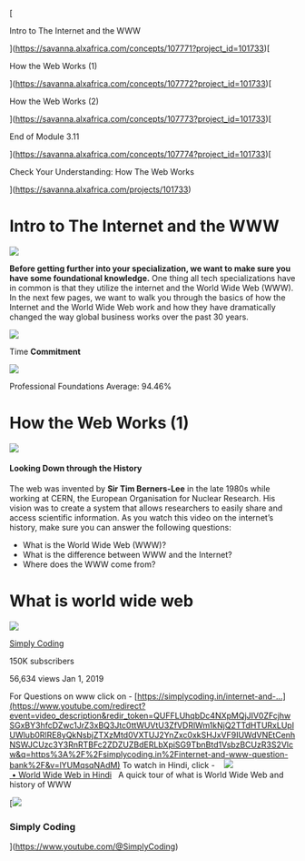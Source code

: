 [

Intro to The Internet and the WWW

](https://savanna.alxafrica.com/concepts/107771?project_id=101733)[

How the Web Works (1)

](https://savanna.alxafrica.com/concepts/107772?project_id=101733)[

How the Web Works (2)

](https://savanna.alxafrica.com/concepts/107773?project_id=101733)[

End of Module 3.11

](https://savanna.alxafrica.com/concepts/107774?project_id=101733)[

Check Your Understanding: How The Web Works

](https://savanna.alxafrica.com/projects/101733)

# Intro to The Internet and the WWW

![](https://s3.amazonaws.com/alx-intranet.hbtn.io/uploads/medias/2024/11/0b6986ddacdf1363eda14450a9452b25a094e2b9.png?X-Amz-Algorithm=AWS4-HMAC-SHA256&X-Amz-Credential=AKIARDDGGGOUSBVO6H7D%2F20251012%2Fus-east-1%2Fs3%2Faws4_request&X-Amz-Date=20251012T092803Z&X-Amz-Expires=86400&X-Amz-SignedHeaders=host&X-Amz-Signature=c68e67617e5b19db7ccab66f7a5492661cb5adcd6024dd11835f41f1d8dc0e9d)

**Before getting further into your specialization, we want to make sure you have some foundational knowledge.** One thing all tech specializations have in common is that they utilize the internet and the World Wide Web (WWW). In the next few pages, we want to walk you through the basics of how the Internet and the World Wide Web work and how they have dramatically changed the way global business works over the past 30 years.

  
![](https://s3.amazonaws.com/alx-intranet.hbtn.io/uploads/medias/2025/4/61251dd83909782dc09e3a9f9ca7253fe0dc8775.png?X-Amz-Algorithm=AWS4-HMAC-SHA256&X-Amz-Credential=AKIARDDGGGOUSBVO6H7D%2F20251012%2Fus-east-1%2Fs3%2Faws4_request&X-Amz-Date=20251012T092803Z&X-Amz-Expires=86400&X-Amz-SignedHeaders=host&X-Amz-Signature=e979d17bdc7d66c5d35094cf923696c4d59b2294d3cf182e339137c1d1949b37)

Time **Commitment**

  
![](https://s3.amazonaws.com/alx-intranet.hbtn.io/uploads/medias/2024/8/1e055ce7293c4209e71cac26e918f0d859e527d8.png?X-Amz-Algorithm=AWS4-HMAC-SHA256&X-Amz-Credential=AKIARDDGGGOUSBVO6H7D%2F20251012%2Fus-east-1%2Fs3%2Faws4_request&X-Amz-Date=20251012T092803Z&X-Amz-Expires=86400&X-Amz-SignedHeaders=host&X-Amz-Signature=5441a6a28e21fc7a2393e2a946ededafabeebe22365c888325a367a5cf7260d4)

Professional Foundations Average: 94.46%

# How the Web Works (1)

![](https://s3.amazonaws.com/alx-intranet.hbtn.io/uploads/medias/2024/7/f5865018ddac73e42bb695b3b3a22299f74abaa4.png?X-Amz-Algorithm=AWS4-HMAC-SHA256&X-Amz-Credential=AKIARDDGGGOUSBVO6H7D%2F20251012%2Fus-east-1%2Fs3%2Faws4_request&X-Amz-Date=20251012T092851Z&X-Amz-Expires=86400&X-Amz-SignedHeaders=host&X-Amz-Signature=3ab78efaab3cd45f8e4149ba7d3bab77ffcc40b22775773baef15645b45d5db9)

#### Looking Down through the History

The web was invented by **Sir Tim Berners-Lee** in the late 1980s while working at CERN, the European Organisation for Nuclear Research. His vision was to create a system that allows researchers to easily share and access scientific information. As you watch this video on the internet’s history, make sure you can answer the following questions:

- What is the World Wide Web (WWW)?
- What is the difference between WWW and the Internet?
- Where does the WWW come from?
# What is world wide web

[![](https://yt3.ggpht.com/ytc/AIdro_lV_2NcrP-VyteOAVGajjUcS6vLf_DzmxSvFbrjaoPaFw=s88-c-k-c0x00ffffff-no-rj)](https://www.youtube.com/@SimplyCoding)

[Simply Coding](https://www.youtube.com/@SimplyCoding)

150K subscribers

56,634 views Jan 1, 2019

For Questions on www click on - [https://simplycoding.in/internet-and-...](https://www.youtube.com/redirect?event=video_description&redir_token=QUFFLUhqbDc4NXpMQjJIV0ZFcjhwSGxBY3hfcDZwc1JrZ3xBQ3Jtc0ttWUVtU3ZfVDRlWm1kNjQ2TTdHTURxLUplUWlub0RlRE8yQkNsbjZTXzMtd0VXTUJ2YnZxc0xkSHJxVF9IUWdVNEtCenhNSWJCUzc3Y3RnRTBFc2ZDZUZBdERLbXpiSG9TbnBtd1VsbzBCUzR3S2Vlcw&q=https%3A%2F%2Fsimplycoding.in%2Finternet-and-www-question-bank%2F&v=lYUMqsqNAdM) To watch in Hindi, click -    [![](https://www.gstatic.com/youtube/img/watch/yt_favicon_ringo2.png) • World Wide Web in Hindi](https://www.youtube.com/watch?v=BGLeJT81LZo)   A quick tour of what is World Wide Web and history of WWW

[![](https://yt3.ggpht.com/ytc/AIdro_lV_2NcrP-VyteOAVGajjUcS6vLf_DzmxSvFbrjaoPaFw=s88-c-k-c0x00ffffff-no-rj)

### Simply Coding



](https://www.youtube.com/@SimplyCoding)


